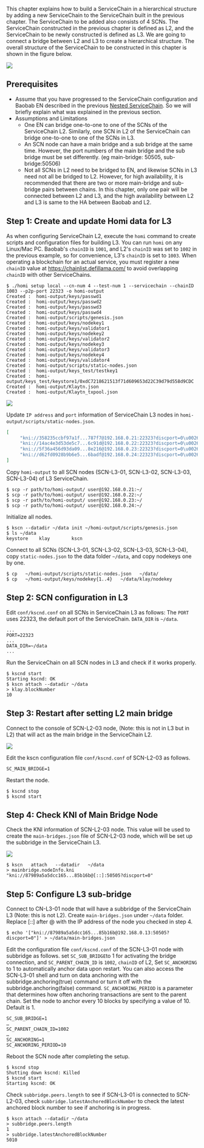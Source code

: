 This chapter explains how to build a ServiceChain in a hierarchical structure by adding a new ServiceChain to the ServiceChain built in the previous chapter. The ServiceChain to be added also consists of 4 SCNs. The ServiceChain constructed in the previous chapter is defined as L2, and the ServiceChain to be newly constructed is defined as L3. We are going to connect a bridge between L2 and L3 to create a hierarchical structure. The overall structure of the ServiceChain to be constructed in this chapter is shown in the figure below.

![](../images/sc-nestedsc-arch.png)


## Prerequisites <a id="prerequisites"></a>
 - Assume that you have progressed to the ServiceChain configuration and Baobab EN described in the previous [Nested ServiceChain](./nested-sc.md). So we will briefly explain what was explained in the previous section.
 - Assumptions and Limitations
   - One EN can bridge one-to-one to one of the SCNs of the ServiceChain L2. Similarly, one SCN in L2 of the ServiceChain can bridge one-to-one to one of the SCNs in L3.
   - An SCN node can have a main bridge and a sub bridge at the same time. However, the port numbers of the main bridge and the sub bridge must be set differently. (eg main-bridge: 50505, sub-bridge:50506)
   - Not all SCNs in L2 need to be bridged to EN, and likewise SCNs in L3 need not all be bridged to L2. However, for high availability, it is recommended that there are two or more main-bridge and sub-bridge pairs between chains. In this chapter, only one pair will be connected between L2 and L3, and the high availability between L2 and L3 is same to the HA between Baobab and L2. 

## Step 1: Create and update Homi data for L3 <a id="step-1-create-and-update-homi"></a>
As when configuring ServiceChain L2, execute the `homi` command to create scripts and configuration files for building L3. You can run `homi` on any Linux/Mac PC. Baobab's `chainID` is `1001`, and L2's `chainID` was set to `1002` in the previous example, so for convenience, L3's `chainID` is set to `1003`. When operating a blockchain for an actual service, you must register a new `chainID` value at https://chainlist.defillama.com/ to avoid overlapping `chainID` with other ServiceChains.


```console
$ ./homi setup local --cn-num 4 --test-num 1 --servicechain --chainID 1003 --p2p-port 22323 -o homi-output
Created :  homi-output/keys/passwd1
Created :  homi-output/keys/passwd2
Created :  homi-output/keys/passwd3
Created :  homi-output/keys/passwd4
Created :  homi-output/scripts/genesis.json
Created :  homi-output/keys/nodekey1
Created :  homi-output/keys/validator1
Created :  homi-output/keys/nodekey2
Created :  homi-output/keys/validator2
Created :  homi-output/keys/nodekey3
Created :  homi-output/keys/validator3
Created :  homi-output/keys/nodekey4
Created :  homi-output/keys/validator4
Created :  homi-output/scripts/static-nodes.json
Created :  homi-output/keys_test/testkey1
Created :  homi-output/keys_test/keystore1/0xdC7218621513f71d609653d22C39d79d558d9CDC
Created :  homi-output/Klaytn.json
Created :  homi-output/Klaytn_txpool.json
```

![](../images/sc-nestedsc-ip.png)

Update `IP address` and `port` information of ServiceChain L3 nodes in `homi-output/scripts/static-nodes.json`.


```json
[
     "kni://358235ccbf97a1f...787f7@192.168.0.21:22323?discport=0\u0026ntype=cn",
     "kni://14ac4e3d53de5c7...6c91d@192.168.0.22:22323?discport=0\u0026ntype=cn",
     "kni://5f36a456d93da09...8e216@192.168.0.23:22323?discport=0\u0026ntype=cn",
     "kni://d62fd0928b9b6e5...6badf@192.168.0.24:22323?discport=0\u0026ntype=cn"
]
```

Copy `homi-output` to all SCN nodes (SCN-L3-01, SCN-L3-02, SCN-L3-03, SCN-L3-04) of L3 ServiceChain.

```console
$ scp -r path/to/homi-output/ user@192.168.0.21:~/ 
$ scp -r path/to/homi-output/ user@192.168.0.22:~/ 
$ scp -r path/to/homi-output/ user@192.168.0.23:~/ 
$ scp -r path/to/homi-output/ user@192.168.0.24:~/ 
```

Initialize all nodes.

```console
$ kscn --datadir ~/data init ~/homi-output/scripts/genesis.json
$ ls ~/data
keystore	klay		kscn
```

Connect to all SCNs (SCN-L3-01, SCN-L3-02, SCN-L3-03, SCN-L3-04), copy `static-nodes.json` to the data folder `~/data`, and copy nodekeys one by one.

```console
$ cp   ~/homi-output/scripts/static-nodes.json   ~/data/
$ cp   ~/homi-output/keys/nodekey{1..4}   ~/data/klay/nodekey
```


## Step 2: SCN configuration in L3 <a id="step-2-scn-configuration"></a>


Edit `conf/kscnd.conf` on all SCNs in ServiceChain L3 as follows: The `PORT` uses 22323, the default port of the ServiceChain. `DATA_DIR` is `~/data`. 

```
...
PORT=22323
...
DATA_DIR=~/data
...
```

Run the ServiceChain on all SCN nodes in L3 and check if it works properly.


```console
$ kscnd start
Starting kscnd: OK
$ kscn attach --datadir ~/data
> klay.blockNumber
10
```

## Step 3: Restart after setting L2 main bridge <a id="step-3-restart-after-setting-L2-main-bridge"></a>

Connect to the console of SCN-L2-03 node, (Note: this is not in L3 but in L2) that will act as the main bridge in the ServiceChain L2. 

![](../images/sc-nestedsc-id.png)

Edit the kscn configuration file `conf/kscnd.conf` of SCN-L2-03 as follows.

```console
SC_MAIN_BRIDGE=1
```

Restart the node.

```console
$ kscnd stop
$ kscnd start
```

## Step 4: Check KNI of Main Bridge Node <a id="step-4-check-kni-of-main-bridge-node"></a>

Check the KNI information of SCN-L2-03 node. This value will be used to create the `main-bridges.json` file of SCN-L2-03 node, which will be set up the subbridge in the ServiceChain L3.

![](../images/sc-nestedsc-nodeinfo.png)


```console
$ kscn   attach   --datadir   ~/data
> mainbridge.nodeInfo.kni
"kni://87989a5a5dcc165...85b16b@[::]:50505?discport=0"
```



## Step 5: Configure L3 sub-bridge <a id="step-5-configure-l3-sub-bridge"></a>

Connect to CN-L3-01 node that will have a subbridge of the ServiceChain L3 (Note: this is not L2). Create `main-bridges.json` under `~/data` folder. Replace \[::\] after @ with the IP address of the node you checked in step 4.

```console
$ echo '["kni://87989a5a5dcc165...85b16b@192.168.0.13:50505?discport=0"]' > ~/data/main-bridges.json
```

Edit the configuration file `conf/kscnd.conf` of the SCN-L3-01 node with subbridge as follows. set `SC_SUB_BRIDGE`to 1 for activating the bridge connection, and `SC_PARENT_CHAIN_ID` is `1002`, `chainID` of L2, Set `SC_ANCHORING` to 1 to automatically anchor data upon restart. You can also access the SCN-L3-01 shell and turn on data anchoring with the subbridge.anchoring(true) command or turn it off with the subbridge.anchoring(false) command. `SC_ANCHORING_PERIOD` is a parameter that determines how often anchoring transactions are sent to the parent chain. Set the node to anchor every 10 blocks by specifying a value of 10. Default is 1.

```console
SC_SUB_BRIDGE=1
…
SC_PARENT_CHAIN_ID=1002
…
SC_ANCHORING=1
SC_ANCHORING_PERIOD=10
```

Reboot the SCN node after completing the setup.

```console
$ kscnd stop
Shutting down kscnd: Killed
$ kscnd start
Starting kscnd: OK
```

Check `subbridge.peers.length` to see if SCN-L3-01 is connected to SCN-L2-03, check `subbridge.latestAnchoredBlockNumber` to check the latest anchored block number to see if anchoring is in progress.

```console
$ kscn attach --datadir ~/data
> subbridge.peers.length
1
> subbridge.latestAnchoredBlockNumber
5010
```
